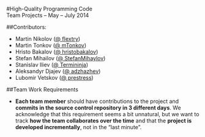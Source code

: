 #High-Quality Programming Code <br/>Team Projects – May – July 2014

##Contributors:
* Martin Nikolov ([@ flextry](https://github.com/flextry))
* Martin Tonkov ([@ mTonkov](https://github.com/mTonkov))
* Hristo Bakalov ([@ hristobakalov](https://github.com/hristobakalov))
* Stefan Mihailov ([@ StefanMihaylov](https://github.com/StefanMihaylov))
* Stanislav Iliev ([@ Termininja](https://github.com/Termininja))
* Aleksandyr Djajev ([@ adzhazhev](https://github.com/adzhazhev))
* Lubomir Vetskov ([@ prestress](https://github.com/prestress))

##Team Work Requirements
* **Each team member** should have contributions to the project and **commits in the source control
repository in 3 different days**. We acknowledge that this requirement seems a bit unnatural, but
we want to track **how the team collaborates over the time** and that the **project is developed
incrementally**, not in the “last minute”.
